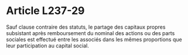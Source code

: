 # Article L237-29

Sauf clause contraire des statuts, le partage des capitaux propres subsistant après remboursement du nominal des actions ou des parts sociales est effectué entre les associés dans les mêmes proportions que leur participation au capital social.
